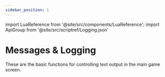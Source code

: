 ```yaml
---
sidebar_position: 1
---
```


import LuaReference from '@site/src/components/LuaReference';
import ApiGroup from '@site/src/scriptref/Logging.json'

# Messages & Logging

These are the basic functions for controlling text output in the main game screen. 

<LuaReference group={ApiGroup} />
